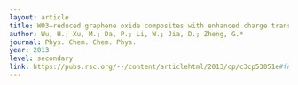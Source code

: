 ```yaml
---
layout: article
title: WO3–reduced graphene oxide composites with enhanced charge transfer for photoelectrochemical conversion.
author: Wu, H.; Xu, M.; Da, P.; Li, W.; Jia, D.; Zheng, G.*  
journal: Phys. Chem. Chem. Phys.	
year: 2013
level: secondary
link: https://pubs.rsc.org/--/content/articlehtml/2013/cp/c3cp53051e#fn1
---
```


